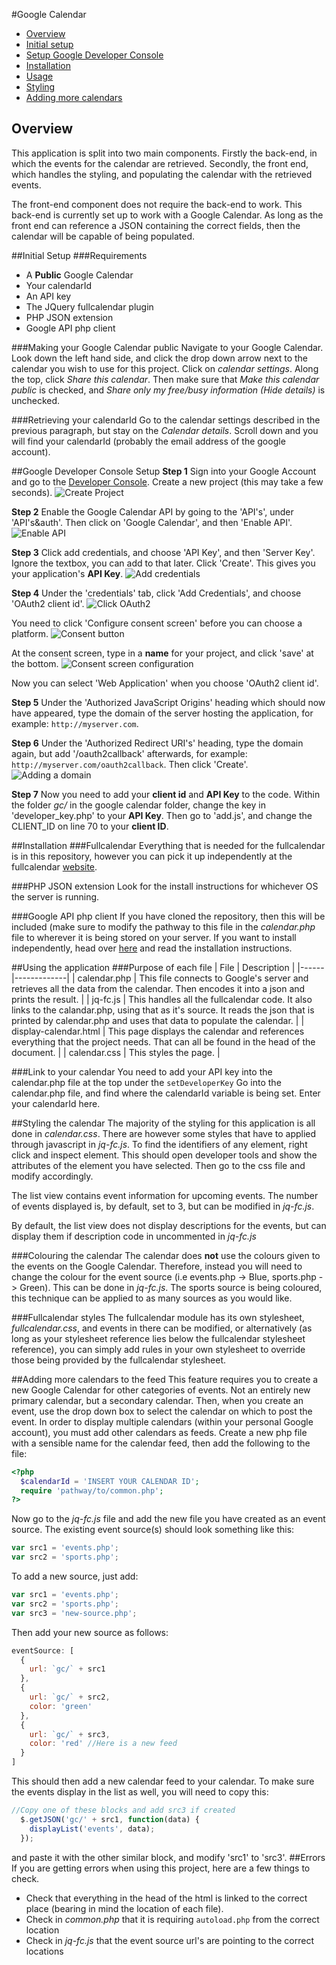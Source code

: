 #Google Calendar

 
 - [Overview](https://github.com/edprince/google-calendar/blob/master/README.md#overview)
 - [Initial setup](https://github.com/edprince/google-calendar/blob/master/README.md#initial)
 - [Setup Google Developer Console](https://github.com/edprince/google-calendar/blob/master/README.md#dev-console)
 - [Installation](https://github.com/edprince/google-calendar/blob/master/README.md#installation)
 - [Usage](https://github.com/edprince/google-calendar/blob/master/README.md#usage)
 - [Styling](https://github.com/edprince/google-calendar/blob/master/README.md#style)
 - [Adding more calendars](https://github.com/edprince/google-calendar/blob/master/README.md#add)

## <a name='overview'></a>Overview
This application is split into two main components. Firstly the back-end, in which the events for the calendar are retrieved. Secondly, the front end, which handles the styling, and populating the calendar with the retrieved events.

The front-end component does not require the back-end to work. This back-end is currently set up to work with a Google Calendar. As long as the front end can reference a JSON containing the correct fields, then the calendar will be capable of being populated.

##<a name="initial"></a>Initial Setup
###Requirements
 * A <b>Public</b> Google Calendar
 * Your calendarId
 * An API key
 * The JQuery fullcalendar plugin
 * PHP JSON extension
 * Google API php client

###Making your Google Calendar public
Navigate to your Google Calendar. Look down the left hand side, and click the drop down arrow next to the calendar you wish to use for this project. Click on <i>calendar settings</i>. Along the top, click <i>Share this calendar</i>. Then make sure that <i>Make this calendar public</i> is checked, and <i>Share only my free/busy information (Hide details)</i> is unchecked.

###Retrieving your calendarId
Go to the calendar settings described in the previous paragraph, but stay on the <i>Calendar details</i>. Scroll down and you will find your calendarId (probably the email address of the google account).


##<a name="dev-console"></a>Google Developer Console Setup
**Step 1**
Sign into your Google Account and go to the [Developer Console](https://console.developers.google.com). Create a new project (this may take a few seconds).
![Create Project](http://i.imgur.com/gtfLDLr.png)

**Step 2**
Enable the Google Calendar API by going to the 'API's', under 'API's&auth'. Then click on 'Google Calendar', and then 'Enable API'.
![Enable API](http://i.imgur.com/0iXdGWq.png)

**Step 3**
Click add credentials, and choose 'API Key', and then 'Server Key'. Ignore the textbox, you can add to that later. Click 'Create'. This gives you your application's **API Key**.
![Add credentials](http://i.imgur.com/CUX742X.png)

**Step 4**
Under the 'credentials' tab, click 'Add Credentials', and choose 'OAuth2 client id'. 
![Click OAuth2](http://i.imgur.com/NImk4MV.png)

You need to click 'Configure consent screen' before you can choose a platform. 
![Consent button](http://i.imgur.com/KAmLCUD.png)

At the consent screen, type in a **name** for your project, and click 'save' at the bottom.
![Consent screen configuration](http://i.imgur.com/1yNWsxN.png)

Now you can select 'Web Application' when you choose 'OAuth2 client id'.


**Step 5**
Under the 'Authorized JavaScript Origins' heading which should now have appeared, type the domain of the server hosting the application, for example: `http://myserver.com`.

**Step 6**
Under the 'Authorized Redirect URI's' heading, type the domain again, but add '/oauth2callback' afterwards, for example: `http://myserver.com/oauth2callback`. Then click 'Create'.
![Adding a domain](http://i.imgur.com/VsKzzug.png)

**Step 7**
Now you need to add your **client id** and **API Key** to the code. Within the folder *gc/* in the google calendar folder, change the key in 'developer_key.php' to your **API Key**. Then go to 'add.js', and change the CLIENT_ID on line 70 to your **client ID**.

##<a name="installation"></a>Installation
###Fullcalendar
Everything that is needed for the fullcalendar is in this repository, however you can pick it up independently at the fullcalendar [website](http://fullcalendar.io/).

###PHP JSON extension
Look for the install instructions for whichever OS the server is running.

###Google API php client
If you have cloned the repository, then this will be included (make sure to modify the pathway to this file in the <i>calendar.php</i> file to wherever it is being stored on your server. If you want to install independently, head over [here](https://developers.google.com/api-client-library/php/) and read the installation instructions.

##<a name="usage"></a>Using the application
###Purpose of each file
| File | Description |
|------|-------------|
| calendar.php | This file connects to Google's server and retrieves all the data from the calendar. Then encodes it into a json and prints the result. |
| jq-fc.js | This handles all the fullcalendar code. It also links to the calandar.php, using that as it's source. It reads the json that is printed by calendar.php and uses that data to populate the calendar. |
| display-calendar.html | This page displays the calendar and references everything that the project needs. That can all be found in the head of the document. |
| calendar.css | This styles the page. |

###Link to your calendar
You need to add your API key into the calendar.php file at the top under the `setDeveloperKey`
Go into the calendar.php file, and find where the calendarId variable is being set. Enter your calendarId here.

##<a name="style"></a>Styling the calendar
The majority of the styling for this application is all done in <i>calendar.css</i>. There are however some styles that have to applied through javascript in <i>jq-fc.js</i>. To find the identifiers of any element, right click and inspect element. This should open developer tools and show the attributes of the element you have selected. Then go to the css file and modify accordingly.

The list view contains event information for upcoming events. The number of events displayed is, by default, set to 3, but can be modified in <i>jq-fc.js</i>.

By default, the list view does not display descriptions for the events, but can display them if description code in uncommented in <i>jq-fc.js</i>

###Colouring the calendar
The calendar does <b>not</b> use the colours given to the events on the Google Calendar. Therefore, instead you will need to change the colour for the event source (i.e events.php -> Blue, sports.php -> Green). This can be done in <i>jq-fc.js</i>. The sports source is being coloured, this technique can be applied to as many sources as you would like.

###Fullcalendar styles
The fullcalendar module has its own stylesheet, <i>fullcalendar.css</i>, and events in there can be modified, or alternatively (as long as your stylesheet reference lies below the fullcalendar stylesheet reference), you can simply add rules in your own stylesheet to override those being provided by the fullcalendar stylesheet.

##<a name="add"></a>Adding more calendars to the feed
This feature requires you to create a new Google Calendar for other categories of events. Not an entirely new primary calendar, but a secondary calendar. Then, when you create an event, use the drop down box to select the calendar on which to post the event.
In order to display multiple calendars (within your personal Google account), you must add other calendars as feeds. Create a new php file with a sensible name for the calendar feed, then add the following to the file:

  ```php
  <?php
    $calendarId = 'INSERT YOUR CALENDAR ID';
    require 'pathway/to/common.php';
  ?>
  ```
Now go to the <i>jq-fc.js</i> file and add the new file you have created as an event source. The existing event source(s) should look something like this: 

```javascript
var src1 = 'events.php';
var src2 = 'sports.php';
```

To add a new source, just add:

```javascript
var src1 = 'events.php';
var src2 = 'sports.php';
var src3 = 'new-source.php';
```

Then add your new source as follows:

```javascript
eventSource: [
  {
    url: `gc/` + src1
  },
  {
    url: `gc/` + src2,
    color: 'green'
  },
  {
    url: `gc/` + src3,
    color: 'red' //Here is a new feed
  }
]
```
This should then add a new calendar feed to your calendar.
To make sure the events display in the list as well, you will need to copy this: 

```javascript
//Copy one of these blocks and add src3 if created
  $.getJSON('gc/' + src1, function(data) {
    displayList('events', data);
  });
```
and paste it with the other similar block, and modify 'src1' to 'src3'.
##Errors
If you are getting errors when using this project, here are a few things to check.
 - Check that everything in the head of the html is linked to the correct place (bearing in mind the location of each file).
 - Check in <i>common.php</i> that it is requiring `autoload.php` from the correct location
 - Check in <i>jq-fc.js</i> that the event source url's are pointing to the correct locations

